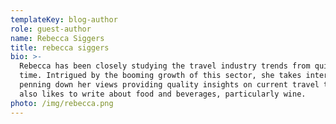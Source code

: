```yaml
---
templateKey: blog-author
role: guest-author
name: Rebecca Siggers
title: rebecca siggers
bio: >-
  Rebecca has been closely studying the travel industry trends from quite some
  time. Intrigued by the booming growth of this sector, she takes interest in
  penning down her views providing quality insights on current travel trends and
  also likes to write about food and beverages, particularly wine.
photo: /img/rebecca.png
---
```


